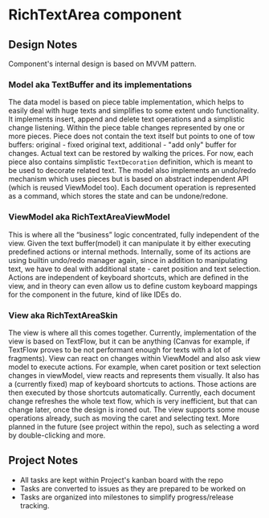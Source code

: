 # RichTextArea component

## Design Notes

Component's internal design is based on MVVM pattern.

### Model aka TextBuffer and its implementations

The data model  is based on piece table implementation, which helps to easily deal 
with huge texts and simplifies to some extent undo functionality. It implements insert, 
append and delete text operations and a simplistic change listening. Within the piece table 
changes represented by one or more pieces. Piece does not contain the text itself but points 
to one of tow buffers: original - fixed original text, additional - "add only" buffer for changes. 
Actual text can be restored by walking the prices. For now, each piece also contains simplistic 
`TextDecoration` definition, which is meant to be used to decorate related text. The model also 
implements an undo/redo mechanism which uses pieces but is based on abstract independent API 
(which is reused ViewModel too). Each document operation is represented as a command, which stores 
the state and can be undone/redone.

### ViewModel aka RichTextAreaViewModel

This is where all the “business” logic concentrated, fully independent of the view. Given the text 
buffer(model) it can manipulate it by either executing predefined actions or internal methods. 
Internally, some of its actions are using builtin undo/redo manager again, since in addition 
to manipulating text, we have to deal with additional state - caret position and text selection. 
Actions are independent of keyboard shortcuts, which are defined in the view, and in theory 
can even allow us to define custom keyboard mappings for the component in the future, kind of like IDEs do.

### View aka RichTextAreaSkin

The view is where all this comes together. Currently, implementation of the view is based on TextFlow, 
but it can be anything (Canvas for example, if TextFlow proves to be not performant enough for texts 
with a lot of  fragments). View can react on changes within ViewModel and also ask view model to execute actions.
For example, when caret position or text selection changes in viewModel, view reacts and represents them visually.
It also has a (currently fixed) map of keyboard shortcuts to actions. Those actions are then executed by those shortcuts 
automatically. Currently, each document change refreshes the whole text flow, which is very inefficient, 
but that can change later, once the design is ironed out. The view supports some mouse operations already, 
such as moving the caret and selecting text. More planned in the future (see project within the repo), such as selecting
a word by double-clicking and more.


## Project Notes

- All tasks are kept within Project's kanban board with the repo
- Tasks are converted to issues as they are prepared to be worked on
- Tasks are organized into milestones to simplify progress/release tracking.




